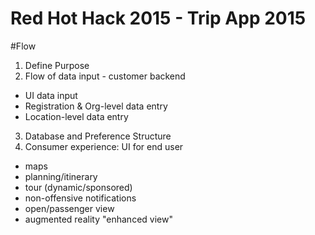 # Red Hot Hack 2015 - Trip App 2015

#Flow
1) Define Purpose 
2) Flow of data input - customer backend
* UI data input
* Registration & Org-level data entry
* Location-level data entry
3) Database and Preference Structure
4) Consumer experience: UI for end user
* maps
* planning/itinerary
* tour (dynamic/sponsored)
* non-offensive notifications
* open/passenger view
* augmented reality "enhanced view"
